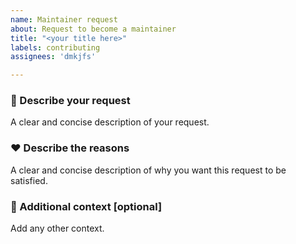 ```yaml
---
name: Maintainer request
about: Request to become a maintainer
title: "<your title here>"
labels: contributing
assignees: 'dmkjfs'

---
```


### 📝 Describe your request
A clear and concise description of your request.

### ❤️ Describe the reasons
A clear and concise description of why you want this request to be satisfied.

### 📝 Additional context \[optional]
Add any other context.
